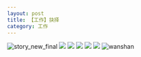 ```yaml
---
layout: post
title: 【工作】抉择
category: 工作
---
```

![story_new_final](http://rjbwi03xh.hd-bkt.clouddn.com/img/story_new_final_0322.png)
![](http://rjbwi03xh.hd-bkt.clouddn.com/img/job-0316-2.png)
![](http://rjbwi03xh.hd-bkt.clouddn.com/img/job-0316-3.png)
![](http://rjbwi03xh.hd-bkt.clouddn.com/img/job-0316-4.png)
![](http://rjbwi03xh.hd-bkt.clouddn.com/img/job-0316-1.png)
![](http://rjbwi03xh.hd-bkt.clouddn.com/img/devops-0316-1.png)
![wanshan](http://rjbwi03xh.hd-bkt.clouddn.com/img/wanshan.png)

  




